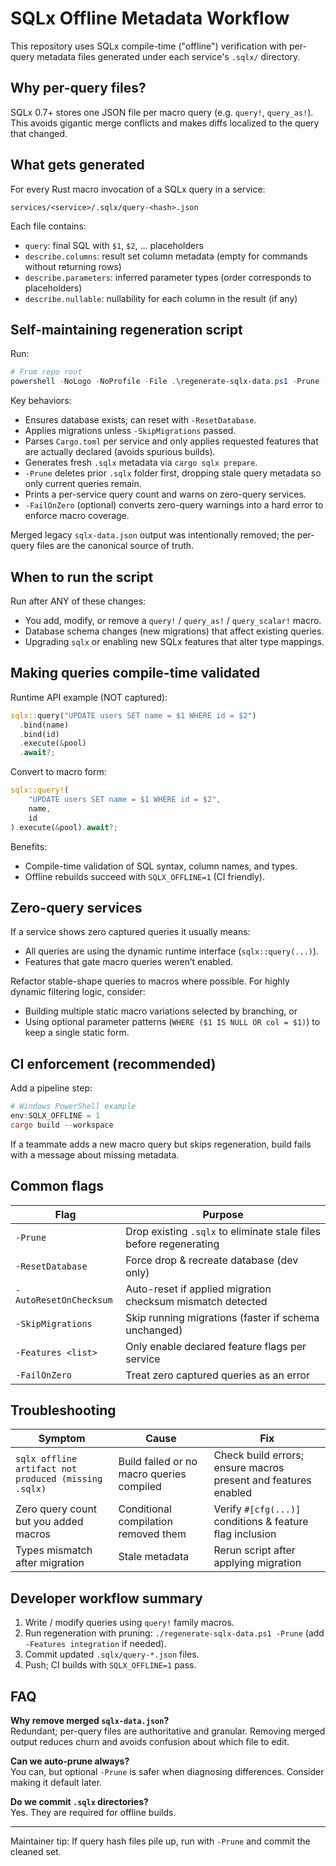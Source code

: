 # SQLx Offline Metadata Workflow

This repository uses SQLx compile-time ("offline") verification with per-query metadata files generated under each service's `.sqlx/` directory.

## Why per-query files?

SQLx 0.7+ stores one JSON file per macro query (e.g. `query!`, `query_as!`). This avoids gigantic merge conflicts and makes diffs localized to the query that changed.

## What gets generated

For every Rust macro invocation of a SQLx query in a service:

```text
services/<service>/.sqlx/query-<hash>.json
```

Each file contains:

- `query`: final SQL with `$1`, `$2`, ... placeholders
- `describe.columns`: result set column metadata (empty for commands without returning rows)
- `describe.parameters`: inferred parameter types (order corresponds to placeholders)
- `describe.nullable`: nullability for each column in the result (if any)

## Self-maintaining regeneration script

Run:

```powershell
# From repo root
powershell -NoLogo -NoProfile -File .\regenerate-sqlx-data.ps1 -Prune -Features integration
```

Key behaviors:

- Ensures database exists; can reset with `-ResetDatabase`.
- Applies migrations unless `-SkipMigrations` passed.
- Parses `Cargo.toml` per service and only applies requested features that are actually declared (avoids spurious builds).
- Generates fresh `.sqlx` metadata via `cargo sqlx prepare`.
- `-Prune` deletes prior `.sqlx` folder first, dropping stale query metadata so only current queries remain.
- Prints a per-service query count and warns on zero-query services.
- `-FailOnZero` (optional) converts zero-query warnings into a hard error to enforce macro coverage.

Merged legacy `sqlx-data.json` output was intentionally removed; the per-query files are the canonical source of truth.

## When to run the script

Run after ANY of these changes:

- You add, modify, or remove a `query!` / `query_as!` / `query_scalar!` macro.
- Database schema changes (new migrations) that affect existing queries.
- Upgrading `sqlx` or enabling new SQLx features that alter type mappings.

## Making queries compile-time validated

Runtime API example (NOT captured):

```rust
sqlx::query("UPDATE users SET name = $1 WHERE id = $2")
  .bind(name)
  .bind(id)
  .execute(&pool)
  .await?;
```

Convert to macro form:

```rust
sqlx::query!(
    "UPDATE users SET name = $1 WHERE id = $2",
    name,
    id
).execute(&pool).await?;
```

Benefits:

- Compile-time validation of SQL syntax, column names, and types.
- Offline rebuilds succeed with `SQLX_OFFLINE=1` (CI friendly).

## Zero-query services

If a service shows zero captured queries it usually means:

- All queries are using the dynamic runtime interface (`sqlx::query(...)`).
- Features that gate macro queries weren’t enabled.

Refactor stable-shape queries to macros where possible. For highly dynamic filtering logic, consider:

- Building multiple static macro variations selected by branching, or
- Using optional parameter patterns (`WHERE ($1 IS NULL OR col = $1)`) to keep a single static form.

## CI enforcement (recommended)

Add a pipeline step:

```powershell
# Windows PowerShell example
env:SQLX_OFFLINE = 1
cargo build --workspace
```

If a teammate adds a new macro query but skips regeneration, build fails with a message about missing metadata.

## Common flags

| Flag | Purpose |
|------|---------|
| `-Prune` | Drop existing `.sqlx` to eliminate stale files before regenerating |
| `-ResetDatabase` | Force drop & recreate database (dev only) |
| `-AutoResetOnChecksum` | Auto-reset if applied migration checksum mismatch detected |
| `-SkipMigrations` | Skip running migrations (faster if schema unchanged) |
| `-Features <list>` | Only enable declared feature flags per service |
| `-FailOnZero` | Treat zero captured queries as an error |

## Troubleshooting

| Symptom | Cause | Fix |
|---------|-------|-----|
| `sqlx offline artifact not produced (missing .sqlx)` | Build failed or no macro queries compiled | Check build errors; ensure macros present and features enabled |
| Zero query count but you added macros | Conditional compilation removed them | Verify `#[cfg(...)]` conditions & feature flag inclusion |
| Types mismatch after migration | Stale metadata | Rerun script after applying migration |

## Developer workflow summary

1. Write / modify queries using `query!` family macros.
2. Run regeneration with pruning: `./regenerate-sqlx-data.ps1 -Prune` (add `-Features integration` if needed).
3. Commit updated `.sqlx/query-*.json` files.
4. Push; CI builds with `SQLX_OFFLINE=1` pass.

## FAQ

**Why remove merged `sqlx-data.json`?**  
Redundant; per-query files are authoritative and granular. Removing merged output reduces churn and avoids confusion about which file to edit.

**Can we auto-prune always?**  
You can, but optional `-Prune` is safer when diagnosing differences. Consider making it default later.

**Do we commit `.sqlx` directories?**  
Yes. They are required for offline builds.

---

Maintainer tip: If query hash files pile up, run with `-Prune` and commit the cleaned set.
